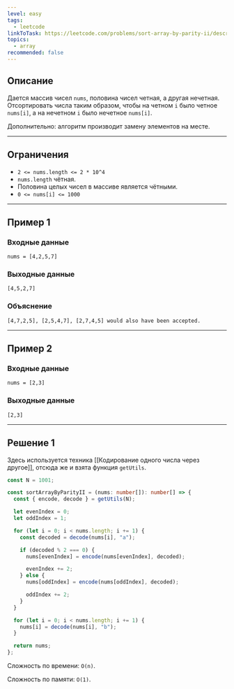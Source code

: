 ```yaml
---
level: easy
tags:
  - leetcode
linkToTask: https://leetcode.com/problems/sort-array-by-parity-ii/description/
topics:
  - array
recommended: false
---
```

## Описание

Дается массив чисел `nums`, половина чисел четная, а другая нечетная. Отсортировать числа таким образом, чтобы на четном `i` было четное `nums[i]`, а на нечетном `i` было нечетное `nums[i]`. 

Дополнительно: алгоритм производит замену элементов на месте.

---
## Ограничения

- `2 <= nums.length <= 2 * 10^4`
- `nums.length` чётная.
- Половина целых чисел в массиве является чётными.
- `0 <= nums[i] <= 1000`

---
## Пример 1

### Входные данные

```
nums = [4,2,5,7]
```
### Выходные данные

```
[4,5,2,7]
```
### Объяснение

```
[4,7,2,5], [2,5,4,7], [2,7,4,5] would also have been accepted.
```

---
## Пример 2

### Входные данные

```
nums = [2,3]
```
### Выходные данные

```
[2,3]
```

---
## Решение 1

Здесь используется техника [[Кодирование одного числа через другое]], отсюда же и взята функция `getUtils`.

```typescript
const N = 1001;

const sortArrayByParityII = (nums: number[]): number[] => {
  const { encode, decode } = getUtils(N);

  let evenIndex = 0;
  let oddIndex = 1;

  for (let i = 0; i < nums.length; i += 1) {
    const decoded = decode(nums[i], "a");

    if (decoded % 2 === 0) {
      nums[evenIndex] = encode(nums[evenIndex], decoded);

      evenIndex += 2;
    } else {
      nums[oddIndex] = encode(nums[oddIndex], decoded);

      oddIndex += 2;
    }
  }

  for (let i = 0; i < nums.length; i += 1) {
    nums[i] = decode(nums[i], "b");
  }

  return nums;
};
```

Сложность по времени: `O(n)`.

Сложность по памяти: `O(1)`.